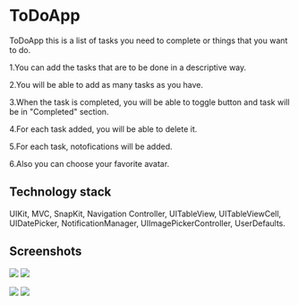 # ToDoApp

ToDoApp this is a list of tasks you need to complete or things that you want to do.

1.You can add the tasks that are to be done in a descriptive way.

2.You will be able to add as many tasks as you have. 

3.When the task is completed, you will be able to toggle button and task will be in "Completed" section. 

4.For each task added, you will be able to delete it. 

5.For each task, notofications will be added. 

6.Also you can choose your favorite avatar.
## Technology stack
UIKit, MVC, SnapKit, Navigation Controller, UITableView, UITableViewCell, UIDatePicker, NotificationManager, UIImagePickerController, UserDefaults.

## Screenshots

![](https://github.com/MaksimIvshin/Innowise/blob/screenshots/MainView_.jpg) ![](https://github.com/MaksimIvshin/Innowise/blob/screenshots/AddView_.jpg)

![](https://github.com/MaksimIvshin/Innowise/blob/screenshots/NewTask_.jpg)
![](https://github.com/MaksimIvshin/Innowise/blob/screenshots/List_.jpg)

